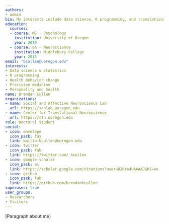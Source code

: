 ```yaml
---
authors:
- admin
bio: My interests include data science, R programming, and translational neuroscience.
education:
  courses:
  - course: MS - Psychology 
    institution: University of Oregon
    year: 2019
  - course: BA - Neuroscience
    institution: Middlebury College
    year: 2015
email: "bcullen@uoregon.edu"
interests:
- Data science & statistics
- R programming
- Health behavior change
- Precision medicine
- Personality and health
name: Brendan Cullen
organizations:
- name: Social and Affective Neuroscience Lab
  url: https://sanlab.uoregon.edu
- name: Center for Translational Neuroscience
  url: https://ctn.uoregon.edu
role: Doctoral Student
social:
- icon: envelope
  icon_pack: fas
  link: mailto:bcullen@uoregon.edu
- icon: twitter
  icon_pack: fab
  link: https://twitter.com/_bcullen
- icon: google-scholar
  icon_pack: ai
  link: https://scholar.google.com/citations?user=02RYe4UAAAAJ&hl=en
- icon: github
  icon_pack: fab
  link: https://github.com/brendanhcullen
superuser: true
user_groups:
- Researchers
- Visitors
---
```


[Paragraph about me]
